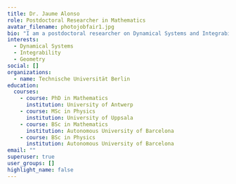 ```yaml
---
title: Dr. Jaume Alonso
role: Postdoctoral Researcher in Mathematics
avatar_filename: photojobfair1.jpg
bio: "I am a postdoctoral researcher on Dynamical Systems and Integrability. "
interests:
  - Dynamical Systems
  - Integrability
  - Geometry
social: []
organizations:
  - name: Technische Universität Berlin
education:
  courses:
    - course: PhD in Mathematics
      institution: University of Antwerp
    - course: MSc in Physics
      institution: University of Uppsala
    - course: BSc in Mathematics
      institution: Autonomous University of Barcelona
    - course: BSc in Physics
      institution: Autonomous University of Barcelona
email: ""
superuser: true
user_groups: []
highlight_name: false
---
```

